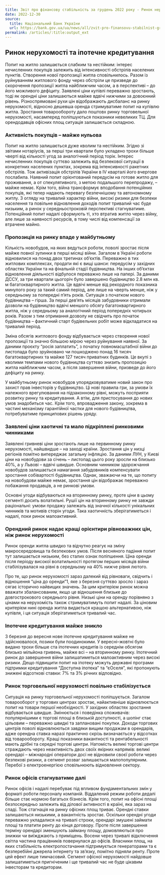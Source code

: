 ```yaml
---
title: Звіт про фінансову стабільність за грудень 2022 року - Ринок нерухомості та іпотечне кредитування
date: 2022-12-30
source:
  title: Національний Банк України
  url: https://bank.gov.ua/ua/news/all/zvit-pro-finansovu-stabilnist-gruden-2022-roku
permalink: /articles/:title:output_ext
---
```


## Ринок нерухомості та іпотечне кредитування

Попит на житло залишається слабким та нестійким: інтерес нечисленних покупців залежить від інтенсивності обстрілів населених пунктів. Створення нової пропозиції житла сповільнилось. Разом із руйнуванням житлового фонду через обстріли це призведе до скорочення пропозиції житла найближчим часом, а в перспективі – до його можливого дефіциту. Заявлені ціни купівлі переважно зростають, тоді як орендні ціни залишаються майже вдвічі нижчими за
довоєнний рівень. Різноспрямовані рухи цін відображають дисбаланс на ринку нерухомості, відносно дешевша оренда стримуватиме попит на купівлю житла. Зростання товарообороту дало поштовх ринку торговельної нерухомості, насамперед поліпшуються показники невеликих ТЦ. Для орендодавців офісних площ ситуація залишається складною.

### Активність покупців – майже нульова

Попит на житло залишається дуже кволим та нестійким. Згідно зі звітами нотаріусів, за перші три квартали було укладено трохи більше чверті від кількості угод за аналогічний період торік. Інтерес нечисленних покупців суттєво залежить від безпекової ситуації в конкретних населених пунктах, зокрема від інтенсивності ракетних обстрілів. Тож активізація обстрілів України в IV кварталі його вчергове послабила. Наявний попит орієнтований передусім на готове житло для проживання, а от спекулятивного, з метою подальшого перепродажу, – майже немає. Крім того, війна трансформує вподобання потенційних покупців, які тепер надають перевагу безпечнішому та автономному житлу. З огляду на тривалий характер війни, високі ризики для безпеки населення та повільне відновлення доходів попит тривалий час буде низьким, а ринок у середньостроковій перспективі стагнуватиме. Потенційний попит надалі сформують ті, хто втратив житло через війну, але лише за наявності ресурсів, в тому числі від компенсації за втрачене майно.

### Пропозиція на ринку впаде у майбутньому

Кількість новобудов, на яких ведуться роботи, поволі зростає після майже повної зупинки в перші місяці війни. Загалом в Україні роботи відновилися на понад двох третинах об’єктів. Переважно в тих житлових комплексах, продати які є вищі шанси: передусім у західних областях України та на фінальній стадії будівництва. На інших об’єктах відновлення діяльності відбулося переважно лише на папері. За даними ДССУ, за три квартали цьогоріч було завершено будівництво 2.8 млн кв. м багатоквартирного житла. Це вдвічі менше від рекордного показника минулого року за такий самий період, але лише на чверть менше, ніж у середньому за попередні п’ять років. Ситуація з початком нового будівництва – гірша. За перші дев’ять місяців забудовники отримали дозволи на будівництво вдвічі меншого обсягу багатоквартирного житла, ніж у середньому за аналогічний період попередніх чотирьох років. Разом з тим отримання дозволу не свідчить про початок будівництва – фактичний старт будівельних робіт може відкладатися на тривалий період.

Зміна обсягів житлового фонду відбувається через створення нової пропозиції та значно більшою мірою через руйнування наявної. За даними проєкту “росія заплатить”, з початку повномасштабної війни до листопада було зруйновано чи пошкоджено понад 16 тисяч багатоквартирних та майже 127 тисяч приватних будинків. Це вкупі з кволими темпами нового будівництва суттєво знизить пропозицію житла найближчим часом, а після завершення війни, призведе до його дефіциту на ринку.

У майбутньому ринок новобудов упорядковуватиме новий закон про захист прав інвесторів у будівництво. Ці нові правила гри, за умови їх належного врегулювання на підзаконному рівні, можуть посприяти розвитку ринку та кредитування. А втім, для пристосування до нових умов знадобиться час. Крім того, впровадження закону, зокрема в частині механізму гарантійної частки для нового будівництва, потребуватиме принципових рішень уряду.

### Заявлені ціни хаотичні та мало підкріплені ринковими чинниками

Заявлені гривневі ціни зростають лише на первинному ринку нерухомості, найшвидше – на заході країни. Зростання цін у низці регіонів помітно випереджає загальну інфляцію. За даними ЛУН, у Києві ціни на новобудови за січень – листопад цього року зросли на близько 40%, а у Львові – вдвічі швидше. Основним чинником здорожчання новобудов залишається намагання забудовників компенсувати зростання собівартості будівництва. Однак, зважаючи на те, що попиту на новобудови майже немає, зростання цін відображає переважно побажання продавців, а не ринкові умови.

Основні угоди відбуваються на вторинному ринку, проте ціни в цьому сегменті досить волатильні. Рушії цін на вторинному ринку не завжди раціональні: умови продажу залежать від значної кількості унікальних чинників та мотивів сторін угоди. Така хаотичність зберігатиметься і надалі, поки ринок малоактивний.

### Орендний ринок надає кращі орієнтири рівноважних цін, ніж ринок нерухомості

Ринок оренди житла швидко та відчутно реагує на зміну макросередовища та безпекових умов. Після весняного падіння попит тут залишається низьким, без сталих ознак поліпшення. Ціна оренди після періоду високої волатильності протягом перших місяців війни стабілізувалася на рівні в середньому на 40% нижче рівня лютого.

Про те, що ринок нерухомості зараз далекий від рівноваги, свідчить і відношення “ціна до оренди”1, яке з березня суттєво зросло і зараз сягає історично найвищих значень. За цим критерієм ринок можна вважати збалансованим, якщо це відношення близьке до довгострокового середнього рівня. Низькі ціни на оренду порівняно з цінами на нерухомість також стримуватимуть попит надалі. За ціновим критерієм нині оренда житла видається кращою альтернативою, ніж купівля, і ця ситуація зберігатиметься тривалий час.

### Іпотечне кредитування майже зникло

З березня до вересня нове іпотечне кредитування майже не здійснювалося, позики були поодинокими. У вересні–жовтні було видано трохи більше ста іпотечних кредитів із середнім обсягом близько мільйона гривень, майже всі – на вторинному ринку. Іпотечний ринок до завершення війни залишатиметься малоактивним через високі ризики. Дещо підвищити попит на іпотеку можуть державні програми підтримки кредитування “Доступна іпотека” та “єОселя”, які пропонують знижені відсоткові ставки: 7% та 3% річних відповідно.

### Ринок торговельної нерухомості повільно стабілізується

Ситуація на ринку торговельної нерухомості поліпшується. Загалом товарооборот у торгових центрах зростає, найактивніше відновлюється попит на товари першої необхідності. У західних областях зростання відбувається швидше. Змінюється і поведінка споживачів: популярнішими є торгові площі в близькій доступності, а шопінг стає цільовим – переважно швидкі та заплановані покупки. Доходи торгових центрів поволі відновлюються завдяки вищим продажам в орендарів, адже орендна ставка наразі практично скрізь визначається у відсотках від товарообороту. Кращі показники вакантності та рентабельності мають дрібні та середні торгові центри. Натомість великі торгові центри страждають через неактивність двох своїх якірних напрямів: великі орендарі – міжнародні оператори досі не відновили своєї роботи через безпекові ризики, а сегмент розваг залишається малопопулярним. Перебої з електроенергією сповільнюють відновлення сектору.

### Ринок офісів стагнуватиме далі

Ринок офісів і надалі перебуває під впливом фундаментальних змін у форматі роботи персоналу компаній. Віддалений режим роботи дедалі більше стає нормою багатьох бізнесів. Крім того, попит на офісні площі безпосередньо залежить від ділової активності в країні, яка зараз на спаді. Тож стагнація на ринку офісних площ триває. Орендні ставки залишаються низькими, а вакантність зростає. Оскільки орендні угоди переважно укладалися на тривалі строки, орендарі змушені займати площі та платити ренту до кінця договору. Проте після завершення терміну орендарі зменшують займану площу, домовляються про знижки чи виїжджають з приміщень. Восени через тривалі відключення світла частина працівників повернулася до офісів. Власники площ, на яких стабільність електропостачання підтримується генераторами та є безперебійні джерела інтернету та зв’язку, помітно підняли ренту. Проте цей ефект лише тимчасовий. Сегмент офісної нерухомості найдовше залишатиметься пригніченим і ще тривалий час не буде цікавим інвесторам та кредиторам.

